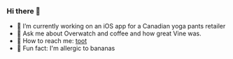 ### Hi there 👋

- 🔭 I’m currently working on an iOS app for a Canadian yoga pants retailer
- 💬 Ask me about Overwatch and coffee and how great Vine was.
- 🐘 How to reach me: <a rel="me" href="https://iosdev.space/@jakegrant">toot</a> <!-- Mastodon verification -->
- 🍌 Fun fact: I'm allergic to bananas

<!--
**jakedgrant/jakedgrant** is a ✨ _special_ ✨ repository because its `README.md` (this file) appears on your GitHub profile.

Here are some ideas to get you started:

- 🔭 I’m currently working on ...
- 🌱 I’m currently learning ...
- 👯 I’m looking to collaborate on ...
- 🤔 I’m looking for help with ...
- 💬 Ask me about ...
- 📫 How to reach me: ...
- 😄 Pronouns: ...
- ⚡ Fun fact: ...


-->

<html prefix="og: http://ogp.me/ns#">
<head>
  <meta property="og:title" content="An Eclipse Chaser’s Guide to Your First Eclipse" />
  <meta property="og:type" content="article" />
  <meta property="og:url" content="https://www.nytimes.com/2017/08/14/science/eclipse-chasers-first.html" />
  <meta property="og:image" content="https://static01.nyt.com/images/2017/08/15/science/15SCI-CHASERS4/15SCI-CHASERS4-facebookJumbo.jpg" />
</head>
</html>
